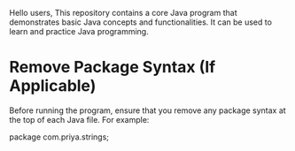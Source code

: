 Hello users,
This repository contains a core Java program that demonstrates basic Java concepts and functionalities. It can be used to learn and practice Java programming.

# Remove Package Syntax (If Applicable)

Before running the program, ensure that you remove any package syntax at the top of each Java file. For example:

package com.priya.strings;

